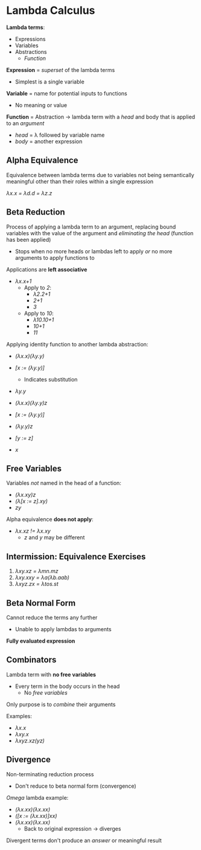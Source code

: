 # Lambda Calculus

**Lambda terms**:

- Expressions
- Variables
- Abstractions
  - _Function_

**Expression** = _superset_ of the lambda terms

- Simplest is a single variable

**Variable** = name for potential inputs to functions

- No meaning or value

**Function** = Abstraction -> lambda term with a _head_ and body that is applied to an _argument_

- _head_ = λ followed by variable name
- _body_ = another expression

## Alpha Equivalence

Equivalence between lambda terms due to variables not being semantically meaningful other than their roles within a single expression

_λx.x = λd.d = λz.z_

## Beta Reduction

Process of applying a lambda term to an argument, replacing bound variables with the value of the argument and _eliminating the head_ (function has been applied)

- Stops when no more heads or lambdas left to apply _or_ no more arguments to apply functions to

Applications are **left associative**

- _λx.x+1_
  - Apply to _2_:
    - _λ2.2+1_
    - _2+1_
    - _3_
  - Apply to _10_:
    - _λ10.10+1_
    - _10+1_
    - _11_

Applying identity function to another lambda abstraction:

- _(λx.x)(λy.y)_
- _[x := (λy.y)]_
  - Indicates substitution
- _λy.y_

- _(λx.x)(λy.y)z_
- _[x := (λy.y)]_
- _(λy.y)z_
- _[y := z]_
- _x_

## Free Variables

Variables _not_ named in the head of a function:

- _(λx.xy)z_
- _(λ[x := z].xy)_
- _zy_

Alpha equivalence **does not apply**:

- _λx.xz != λx.xy_
  - _z_ and _y_ may be different

## Intermission: Equivalence Exercises

1. _λxy.xz = λmn.mz_
2. _λxy.xxy = λa(λb.aab)_
3. _λxyz.zx = λtos.st_

## Beta Normal Form

Cannot reduce the terms any further

- Unable to apply lambdas to arguments

**Fully evaluated expression**

## Combinators

Lambda term with **no free variables**

- Every term in the body occurs in the head
  - No _free variables_

Only purpose is to _combine_ their arguments

Examples:

- _λx.x_
- _λxy.x_
- _λxyz.xz(yz)_

## Divergence

Non-terminating reduction process

- Don't reduce to beta normal form (convergence)

_Omega_ lambda example:

- _(λx.xx)(λx.xx)_
- _([x := (λx.xx)]xx)_
- _(λx.xx)(λx.xx)_
  - Back to original expression -> diverges

Divergent terms don't produce an _answer_ or meaningful result
